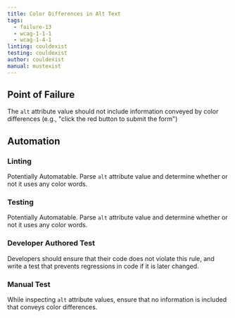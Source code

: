 ```yaml
---
title: Color Differences in Alt Text
tags: 
  - failure-13
  - wcag-1-1-1
  - wcag-1-4-1
linting: couldexist
testing: couldexist
author: couldexist
manual: mustexist
---
```


## Point of Failure
The `alt` attribute value should not include information conveyed by color differences (e.g., "click the red button to submit the form")

## Automation

### Linting
Potentially Automatable. Parse `alt` attribute value and determine whether or not it uses any color words.

### Testing
Potentially Automatable. Parse `alt` attribute value and determine whether or not it uses any color words.

### Developer Authored Test
Developers should ensure that their code does not violate this rule, and write a test that prevents regressions in code if it is later changed.

### Manual Test
While inspecting `alt` attribute values, ensure that no information is included that conveys color differences.